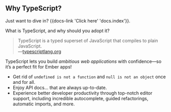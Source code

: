 ## Why TypeScript?

<aside>Just want to dive in? {{docs-link 'Click here' 'docs.index'}}.</aside>

What is TypeScript, and why should you adopt it?

> TypeScript is a typed superset of JavaScript that compiles to plain JavaScript.  
> &mdash;[typescriptlang.org](http://www.typescriptlang.org)

TypeScript lets you build *ambitious web applications* with confidence&mdash;so it’s a perfect fit for Ember apps!

- Get rid of `undefined is not a function` and `null is not an object` once and for all.
- Enjoy API docs… that are always up-to-date.
- Experience better developer productivity through top-notch editor support, including incredible autocomplete, guided refactorings, automatic imports, and more.

